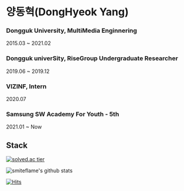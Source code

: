 # 양동혁(DongHyeok Yang)

### Dongguk University, MultiMedia Enginnering
 2015.03 ~ 2021.02<br>
### Dongguk univerSity, RiseGroup Undergraduate Researcher
 2019.06 ~ 2019.12<br>
### VIZINF, Intern
 2020.07
### Samsung SW Academy For Youth - 5th
 2021.01 ~ Now<br>
## Stack

[![solved.ac tier](http://mazassumnida.wtf/api/generate_badge?boj=lukigreen)](https://solved.ac/lukigreen)


![smiteflame's github stats](https://github-readme-stats.vercel.app/api?username=smiteflame&show_icons=true)


[![Hits](https://hits.seeyoufarm.com/api/count/incr/badge.svg?url=https%3A%2F%2Fgithub.com%2Fsmiteflame&count_bg=%2379C83D&title_bg=%23555555&icon=&icon_color=%23E7E7E7&title=hits&edge_flat=false)](https://hits.seeyoufarm.com)
